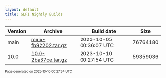 ```yaml
---
layout: default
title: GLPI Nightly Builds
---
```


Version|Archive|Build date|Size
---|---|---|---
main|[main-fb92202.tar.gz](main-fb92202.tar.gz)|2023-10-05 00:36:07 UTC|76764180
10.0|[10.0-2ba37ce.tar.gz](10.0-2ba37ce.tar.gz)|2023-10-10 00:27:54 UTC|59359036

<font size="1">Page generated on 2023-10-10 00:27:54 UTC</font>
